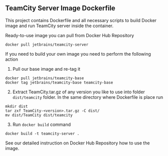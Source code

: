 ## TeamCity Server Image Dockerfile

This project contains Dockerfile and all necessary scripts to build Docker image and run TeamCity server inside the container.

Ready-to-use image you can pull from Docker Hub Repository
                                     
```docker pull jetbrains/teamcity-server```

If you need to build your own image you need to perform the following action

1. Pull our base image and re-tag it 
```
docker pull jetbrains/teamcity-base
docker tag jetbrains/teamcity-base teamcity-base
```
2. Extract TeamCity.tar.gz of any version you like to use into folder ```dist/teamcity``` folder. In the same directory where Dockerfile is place run
```
mkdir dist
tar zxf TeamCity-<version>.tar.gz -C dist/
mv dist/TeamCity dist/teamcity
```

3. Run ```docker build``` command
```
docker build -t teamcity-server .
```


See our detailed instruction on Docker Hub Repository how to use the image.